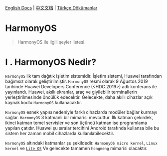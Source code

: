 [English Docs](../README.md)  |  [中文文档](README-zh.md)  |  [Türkçe Dökümanlar](README-tr.md)


# HarmonyOS
 
> HarmonyOS ile ilgili şeyler listesi.


# Ⅰ . HarmonyOS Nedir?
`HarmonyOS` ilk tam dağıtık işletim sistemidir. İşletim sistemi, Huawei tarafından bağımsız olarak geliştirilmiştir. `HarmonyOS` resmi olarak 9 Ağustos 2019 tarihinde Huawei Developers Conference (<HDC.2019>) adlı konferans ile yayınlandı. Huawei, akıllı ekranlar, araç ve giyilebilir terminallerin yerleştirilmesinde öncülük edecektir. Gelecekte, daha akıllı cihazlar açık kaynak kodlu `HarmonyOS` kullanacaktır.


`HarmonyOS` esnek yapısı nedeniyle farklı cihazlarda modüler bağlar kurmayı sağlar. `HarmonyOS` 3 katmanlı bir mimarisi mevcuttur. İlk katman çekirdek, ikinci katman temel servisler ve son üçüncü katman ise programlama yapılan çatıdır. Huawei şu sıralar tercihini Android tarafında kullansa bile bu sistem her zaman mobil cihazlarda kullanılabilecektir. 

`HarmonyOS` altındaki katmanlar şu şekildedir. `HarmonyOS micro kernel`, `Linux kernel` ve [`Lite OS`](https://github.com/Awesome-HarmonyOS/HarmonyOS/tree/master/Huawei_LiteOS) 
Ve gelecekte tamamen `hongmeng` mimarisi olacaktır.
